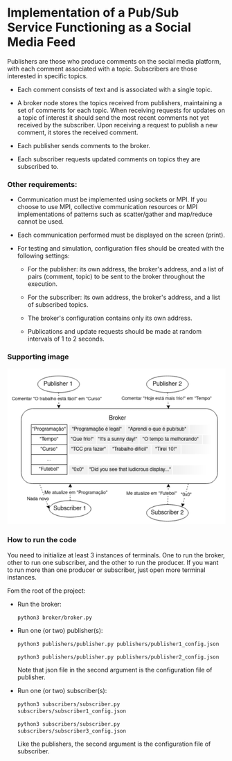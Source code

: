 # Implementation of a Pub/Sub Service Functioning as a Social Media Feed

Publishers are those who produce comments on the social media platform, with each comment associated with a topic. Subscribers are those interested in specific topics.

- Each comment consists of text and is associated with a single topic.

- A broker node stores the topics received from publishers, maintaining a set of comments for each topic. When receiving requests for updates on a topic of interest it should send the most recent comments not yet received by the subscriber. Upon receiving a request to publish a new comment, it stores the received comment.

- Each publisher sends comments to the broker.

- Each subscriber requests updated comments on topics they are subscribed to.

### Other requirements:

- Communication must be implemented using sockets or MPI. If you choose to use MPI, collective communication resources or MPI implementations of patterns such as scatter/gather and map/reduce cannot be used.

- Each communication performed must be displayed on the screen (print).

- For testing and simulation, configuration files should be created with the following settings:

    - For the publisher: its own address, the broker's address, and a list of pairs (comment, topic) to be sent to the broker throughout the execution.

    - For the subscriber: its own address, the broker's address, and a list of subscribed topics.

    - The broker's configuration contains only its own address.

    - Publications and update requests should be made at random intervals of 1 to 2 seconds.

### Supporting image

![image](support_image.png)

### How to run the code

You need to initialize at least 3 instances of terminals. One to run the broker, other to run one subscriber, and the other to run the producer. If you want to run more than one producer or subscriber, just open more terminal instances.

Fom the root of the project:

- Run the broker:
    ```
    python3 broker/broker.py
    ```
- Run one (or two) publisher(s):
    ```
    python3 publishers/publisher.py publishers/publisher1_config.json 
    ```

    ```
    python3 publishers/publisher.py publishers/publisher2_config.json 
    ```

    Note that json file in the second argument is the configuration file of publisher.

- Run one (or two) subscriber(s):
    ```
    python3 subscribers/subscriber.py subscribers/subscriber1_config.json
    ```

    ```
    python3 subscribers/subscriber.py subscribers/subscriber3_config.json
    ```

    Like the publishers, the second argument is the configuration file of subscriber.

